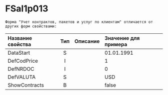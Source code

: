 # FSal1p013

`Форма "Учет контрактов, пакетов и услуг по клиентам" отличается от других форм свойствами:`

| **Название свойства** | **Тип** | **Описание** | **Значение для примера** |
| :--- | :---: | :--- | :--- |
| DataStart | S |  | 01.01.1991 |
| DefCodPrice | I |  | 1 |
| DefNRDOC | I |  | 0 |
| DefVALUTA | S |  | USD |
| ShowContracts | B |  | false |

